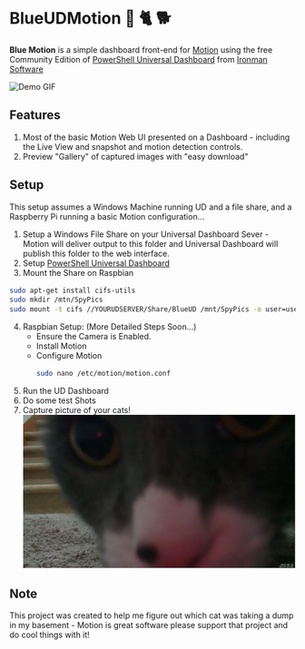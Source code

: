# BlueUDMotion 🎥 🐈 🐕

**Blue Motion** is a simple dashboard front-end for [Motion](https://motion-project.github.io/) using the free Community Edition of [PowerShell Universal Dashboard](https://universaldashboard.io/) from [Ironman Software](https://github.com/adamdriscoll)

![Demo GIF](./img/gifdemo.gif)

## Features

1. Most of the basic Motion Web UI presented on a Dashboard - including the Live View and snapshot and motion detection controls.
2. Preview "Gallery" of captured images with "easy download"

## Setup

This setup assumes a Windows Machine running UD and a file share, and a Raspberry Pi running a basic Motion configuration...

1. Setup a Windows File Share on your Universal Dashboard Sever - Motion will deliver output to this folder and Universal Dashboard will publish this folder to the web interface.
2. Setup [PowerShell Universal Dashboard](https://universaldashboard.io/)
3. Mount the Share on Raspbian
  ``` bash
  sudo apt-get install cifs-utils
  sudo mkdir /mtn/SpyPics
  sudo mount -t cifs //YOURUDSERVER/Share/BlueUD /mnt/SpyPics -o user=username,pass=password,dir_mode=0777,file_mode=0777
  ```
4. Raspbian Setup: (More Detailed Steps Soon...)
    * Ensure the Camera is Enabled.
    * Install Motion
    * Configure Motion
      ``` bash 
      sudo nano /etc/motion/motion.conf
      ```
5. Run the UD Dashboard
6. Do some test Shots
7. Capture picture of your cats!
![](./img/cat1.png)

## Note
This project was created to help me figure out which cat was taking a dump in my basement - Motion is great software please support that project and do cool things with it!